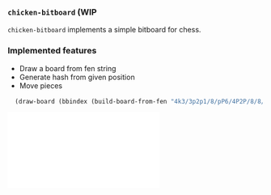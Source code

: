 ### `chicken-bitboard` (WIP

`chicken-bitboard` implements a simple bitboard for chess.

### Implemented features 
  * Draw a board from fen string
  * Generate hash from given position  
  * Move pieces

```scheme
  (draw-board (bbindex (build-board-from-fen "4k3/3p2p1/8/pP6/4P2P/8/8/4K3 w - a6 0 5")))
```
![sample](sample.pgn)
